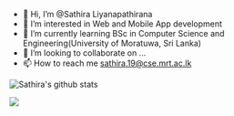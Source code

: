 - 👋 Hi, I’m @Sathira Liyanapathirana
- 👀 I’m interested in Web and Mobile App development
- 🌱 I’m currently learning BSc in Computer Science and Engineering(University of Moratuwa, Sri Lanka)
- 💞️ I’m looking to collaborate on ...
- 📫 How to reach me sathira.19@cse.mrt.ac.lk

<!---
Sathira443/Sathira443 is a ✨ special ✨ repository because its `README.md` (this file) appears on your GitHub profile.
You can click the Preview link to take a look at your changes.
--->
![Sathira's github stats](https://github-readme-stats.vercel.app/api?username=Sathira443)

<img src="https://github-readme-stats.vercel.app/api/top-langs/?username=Sathira443"/>
